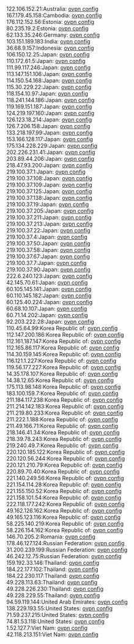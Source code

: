 122.106.152.21:Australia: [ovpn config](vpn/122_106_152_21.ovpn)  
167.179.45.158:Cambodia: [ovpn config](vpn/167_179_45_158.ovpn)  
176.112.152.56:Estonia: [ovpn config](vpn/176_112_152_56.ovpn)  
80.235.19.2:Estonia: [ovpn config](vpn/80_235_19_2.ovpn)  
62.133.35.246:Germany: [ovpn config](vpn/62_133_35_246.ovpn)  
103.151.189.183:India: [ovpn config](vpn/103_151_189_183.ovpn)  
36.68.9.157:Indonesia: [ovpn config](vpn/36_68_9_157.ovpn)  
106.150.12.25:Japan: [ovpn config](vpn/106_150_12_25.ovpn)  
110.172.61.5:Japan: [ovpn config](vpn/110_172_61_5.ovpn)  
111.99.117.246:Japan: [ovpn config](vpn/111_99_117_246.ovpn)  
113.147.151.106:Japan: [ovpn config](vpn/113_147_151_106.ovpn)  
114.150.54.168:Japan: [ovpn config](vpn/114_150_54_168.ovpn)  
115.30.229.22:Japan: [ovpn config](vpn/115_30_229_22.ovpn)  
118.154.10.97:Japan: [ovpn config](vpn/118_154_10_97.ovpn)  
118.241.144.186:Japan: [ovpn config](vpn/118_241_144_186.ovpn)  
119.169.151.187:Japan: [ovpn config](vpn/119_169_151_187.ovpn)  
124.219.197.160:Japan: [ovpn config](vpn/124_219_197_160.ovpn)  
126.123.18.214:Japan: [ovpn config](vpn/126_123_18_214.ovpn)  
126.7.206.158:Japan: [ovpn config](vpn/126_7_206_158.ovpn)  
133.218.197.99:Japan: [ovpn config](vpn/133_218_197_99.ovpn)  
153.166.128.117:Japan: [ovpn config](vpn/153_166_128_117.ovpn)  
175.134.228.229:Japan: [ovpn config](vpn/175_134_228_229.ovpn)  
202.226.231.41:Japan: [ovpn config](vpn/202_226_231_41.ovpn)  
203.89.44.206:Japan: [ovpn config](vpn/203_89_44_206.ovpn)  
218.47.93.200:Japan: [ovpn config](vpn/218_47_93_200.ovpn)  
219.100.37.1:Japan: [ovpn config](vpn/219_100_37_1.ovpn)  
219.100.37.108:Japan: [ovpn config](vpn/219_100_37_108.ovpn)  
219.100.37.109:Japan: [ovpn config](vpn/219_100_37_109.ovpn)  
219.100.37.125:Japan: [ovpn config](vpn/219_100_37_125.ovpn)  
219.100.37.138:Japan: [ovpn config](vpn/219_100_37_138.ovpn)  
219.100.37.19:Japan: [ovpn config](vpn/219_100_37_19.ovpn)  
219.100.37.205:Japan: [ovpn config](vpn/219_100_37_205.ovpn)  
219.100.37.211:Japan: [ovpn config](vpn/219_100_37_211.ovpn)  
219.100.37.213:Japan: [ovpn config](vpn/219_100_37_213.ovpn)  
219.100.37.22:Japan: [ovpn config](vpn/219_100_37_22.ovpn)  
219.100.37.4:Japan: [ovpn config](vpn/219_100_37_4.ovpn)  
219.100.37.50:Japan: [ovpn config](vpn/219_100_37_50.ovpn)  
219.100.37.58:Japan: [ovpn config](vpn/219_100_37_58.ovpn)  
219.100.37.67:Japan: [ovpn config](vpn/219_100_37_67.ovpn)  
219.100.37.7:Japan: [ovpn config](vpn/219_100_37_7.ovpn)  
219.100.37.90:Japan: [ovpn config](vpn/219_100_37_90.ovpn)  
222.6.240.123:Japan: [ovpn config](vpn/222_6_240_123.ovpn)  
42.145.70.61:Japan: [ovpn config](vpn/42_145_70_61.ovpn)  
60.105.145.141:Japan: [ovpn config](vpn/60_105_145_141.ovpn)  
60.110.145.182:Japan: [ovpn config](vpn/60_110_145_182.ovpn)  
60.125.40.224:Japan: [ovpn config](vpn/60_125_40_224.ovpn)  
60.68.10.107:Japan: [ovpn config](vpn/60_68_10_107.ovpn)  
60.71.14.202:Japan: [ovpn config](vpn/60_71_14_202.ovpn)  
92.203.222.28:Japan: [ovpn config](vpn/92_203_222_28.ovpn)  
110.45.64.99:Korea Republic of: [ovpn config](vpn/110_45_64_99.ovpn)  
112.147.200.186:Korea Republic of: [ovpn config](vpn/112_147_200_186.ovpn)  
112.161.187.147:Korea Republic of: [ovpn config](vpn/112_161_187_147.ovpn)  
112.165.86.117:Korea Republic of: [ovpn config](vpn/112_165_86_117.ovpn)  
114.30.159.145:Korea Republic of: [ovpn config](vpn/114_30_159_145.ovpn)  
116.121.1.227:Korea Republic of: [ovpn config](vpn/116_121_1_227.ovpn)  
119.56.177.227:Korea Republic of: [ovpn config](vpn/119_56_177_227.ovpn)  
14.35.178.107:Korea Republic of: [ovpn config](vpn/14_35_178_107.ovpn)  
14.38.12.65:Korea Republic of: [ovpn config](vpn/14_38_12_65.ovpn)  
175.113.98.148:Korea Republic of: [ovpn config](vpn/175_113_98_148.ovpn)  
183.100.159.7:Korea Republic of: [ovpn config](vpn/183_100_159_7.ovpn)  
211.184.117.238:Korea Republic of: [ovpn config](vpn/211_184_117_238.ovpn)  
211.214.142.183:Korea Republic of: [ovpn config](vpn/211_214_142_183.ovpn)  
211.219.80.233:Korea Republic of: [ovpn config](vpn/211_219_80_233.ovpn)  
211.222.1.188:Korea Republic of: [ovpn config](vpn/211_222_1_188.ovpn)  
211.49.166.71:Korea Republic of: [ovpn config](vpn/211_49_166_71.ovpn)  
218.146.41.34:Korea Republic of: [ovpn config](vpn/218_146_41_34.ovpn)  
218.39.78.243:Korea Republic of: [ovpn config](vpn/218_39_78_243.ovpn)  
219.240.49.7:Korea Republic of: [ovpn config](vpn/219_240_49_7.ovpn)  
220.120.185.122:Korea Republic of: [ovpn config](vpn/220_120_185_122.ovpn)  
220.120.56.244:Korea Republic of: [ovpn config](vpn/220_120_56_244.ovpn)  
220.121.210.79:Korea Republic of: [ovpn config](vpn/220_121_210_79.ovpn)  
220.89.70.40:Korea Republic of: [ovpn config](vpn/220_89_70_40.ovpn)  
221.140.249.56:Korea Republic of: [ovpn config](vpn/221_140_249_56.ovpn)  
221.154.114.28:Korea Republic of: [ovpn config](vpn/221_154_114_28.ovpn)  
221.155.150.52:Korea Republic of: [ovpn config](vpn/221_155_150_52.ovpn)  
221.158.101.54:Korea Republic of: [ovpn config](vpn/221_158_101_54.ovpn)  
222.118.177.242:Korea Republic of: [ovpn config](vpn/222_118_177_242.ovpn)  
49.162.126.162:Korea Republic of: [ovpn config](vpn/49_162_126_162.ovpn)  
49.165.123.116:Korea Republic of: [ovpn config](vpn/49_165_123_116.ovpn)  
58.225.140.219:Korea Republic of: [ovpn config](vpn/58_225_140_219.ovpn)  
58.226.154.162:Korea Republic of: [ovpn config](vpn/58_226_154_162.ovpn)  
146.70.205.2:Romania: [ovpn config](vpn/146_70_205_2.ovpn)  
178.46.127.124:Russian Federation: [ovpn config](vpn/178_46_127_124.ovpn)  
31.200.239.199:Russian Federation: [ovpn config](vpn/31_200_239_199.ovpn)  
46.242.12.75:Russian Federation: [ovpn config](vpn/46_242_12_75.ovpn)  
159.192.33.146:Thailand: [ovpn config](vpn/159_192_33_146.ovpn)  
184.22.177.102:Thailand: [ovpn config](vpn/184_22_177_102.ovpn)  
184.22.230.117:Thailand: [ovpn config](vpn/184_22_230_117.ovpn)  
49.228.113.63:Thailand: [ovpn config](vpn/49_228_113_63.ovpn)  
49.228.226.230:Thailand: [ovpn config](vpn/49_228_226_230.ovpn)  
49.228.229.55:Thailand: [ovpn config](vpn/49_228_229_55.ovpn)  
94.59.119.144:United Arab Emirates: [ovpn config](vpn/94_59_119_144.ovpn)  
138.229.193.55:United States: [ovpn config](vpn/138_229_193_55.ovpn)  
71.59.237.215:United States: [ovpn config](vpn/71_59_237_215.ovpn)  
74.81.53.118:United States: [ovpn config](vpn/74_81_53_118.ovpn)  
1.52.127.7:Viet Nam: [ovpn config](vpn/1_52_127_7.ovpn)  
42.118.213.151:Viet Nam: [ovpn config](vpn/42_118_213_151.ovpn)  
